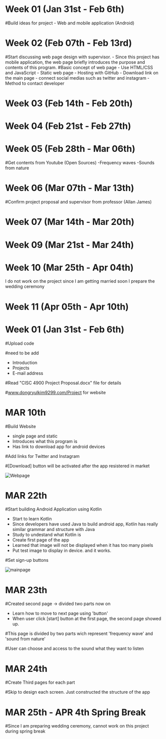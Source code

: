 # Week 01 (Jan 31st - Feb 6th)
  #Build ideas for project
    - Web and mobile application (Android)
  
# Week 02 (Feb 07th - Feb 13rd)
  #Start discussing web page design with supervisor.
    - Since this project has mobile application, the web page briefly introduces the purpose and contents of this program.
    #Basic concept of web page
      - Use HTML/CSS and JavaScript
      - Static web page
      - Hosting with GitHub
      - Download link on the main page
      - connect social medias such as twitter and instagram
      - Method to contact developer
  
# Week 03 (Feb 14th - Feb 20th)

# Week 04 (Feb 21st - Feb 27th)

# Week 05 (Feb 28th - Mar 06th)
  #Get contents from Youtube (Open Sources)
    -Frequency waves
    -Sounds from nature
  
# Week 06 (Mar 07th - Mar 13th)
  #Confirm project proposal and supervisor from professor (Allan James)
  
  
# Week 07 (Mar 14th - Mar 20th)

# Week 09 (Mar 21st - Mar 24th)

# Week 10 (Mar 25th - Apr 04th)
  I do not work on the project since I am getting married soon
  I prepare the wedding ceremony
  
# Week 11 (Apr 05th - Apr 10th)



# Week 01 (Jan 31st - Feb 6th)

  #Upload code
  
  #need to be add
   - Introduction
   - Projects
   - E-mail address

  #Read "CISC 4900 Project Proposal.docx" file for details
  
  #www.dongryulkim9299.com/Project for website




# MAR 10th

  #Build Website
   - single page and static   
   - Introduces what this program is   
   - Has link to download app for android devices   
  
  #Add links for Twitter and Instagram
  
  #[Download] button will be activated after the app resistered in market
  
  ![Webpage](https://user-images.githubusercontent.com/70281650/114076734-022c8600-9875-11eb-9119-e51c5011c668.PNG)

  
# MAR 22th

  #Start building Android Application using Kotlin
   - Start to learn Kotlin
   - Since developers have used Java to build android app, Kotlin has really similar grammar and structure with Java
   - Study to undestand what Kotlin is
   - Create first page of the app
   - Learned that image will not be displayed when it has too many pixels
   - Put test image to display in device. and it works.
  
  #Set sign-up buttons 
  
  ![mainpage](https://user-images.githubusercontent.com/70281650/114076957-43249a80-9875-11eb-98d0-1b3d312b9cdb.PNG)
  
# MAR 23th

  #Created second page -> divided two parts now on
   - Learn how to move to next page using 'button'
   - When user click [start] button at the first page, the second page showed up.
  
  #This page is divided by two parts wich represent 'frequency wave' and 'sound from nature'
  
  #User can choose and access to the sound what they want to listen
  
# MAR 24th
  
  #Create Third pages for each part
  
  #Skip to design each screen. Just constructed the structure of the app

# MAR 25th - APR 4th Spring Break

  #Since I am preparing wedding ceremony, cannot work on this project during spring break
